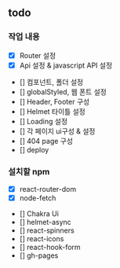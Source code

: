 ## todo

### 작업 내용

- [x] Router 설정
- [x] Api 설정 & javascript API 설정
- [] 컴포넌트, 폴더 설정
- [] globalStyled, 웹 폰트 설정
- [] Header, Footer 구성
- [] Helmet 타이틀 설정
- [] Loading 설정
- [] 각 페이지 ui구성 & 설정
- [] 404 page 구성
- [] deploy

### 설치할 npm

- [x] react-router-dom
- [x] node-fetch
- [] Chakra Ui
- [] helmet-async
- [] react-spinners
- [] react-icons
- [] react-hook-form
- [] gh-pages
